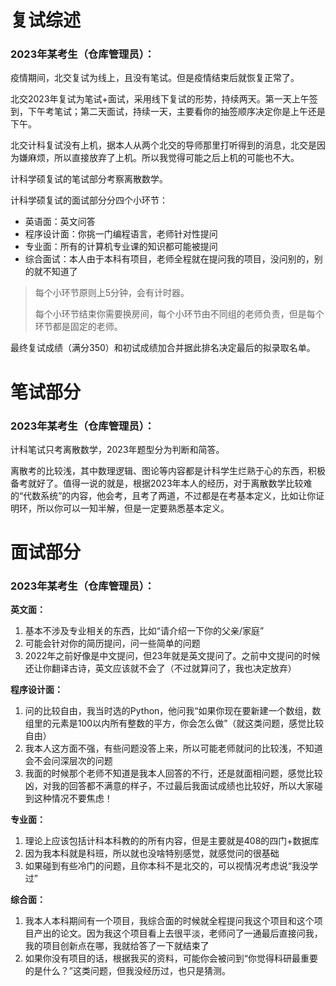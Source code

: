 # 复试综述

### 2023年某考生（仓库管理员）：

疫情期间，北交复试为线上，且没有笔试。但是疫情结束后就恢复正常了。

北交2023年复试为笔试+面试，采用线下复试的形势，持续两天。第一天上午签到，下午考笔试；第二天面试，持续一天，主要看你的抽签顺序决定你是上午还是下午。

北交计科复试没有上机，据本人从两个北交的导师那里打听得到的消息，北交是因为嫌麻烦，所以直接放弃了上机。所以我觉得可能之后上机的可能也不大。

计科学硕复试的笔试部分考察离散数学。

计科学硕复试的面试部分分四个小环节：

- 英语面：英文问答
- 程序设计面：你挑一门编程语言，老师针对性提问
- 专业面：所有的计算机专业课的知识都可能被提问
- 综合面试：本人由于本科有项目，老师全程就在提问我的项目，没问别的，别的就不知道了

> 每个小环节原则上5分钟，会有计时器。
>
> 每个小环节结束你需要换房间，每个小环节由不同组的老师负责，但是每个环节都是固定的老师。

最终复试成绩（满分350）和初试成绩加合并据此排名决定最后的拟录取名单。



# 笔试部分

### 2023年某考生（仓库管理员）：

计科笔试只考离散数学，2023年题型分为判断和简答。

离散考的比较浅，其中数理逻辑、图论等内容都是计科学生烂熟于心的东西，积极备考就好了。值得一说的就是，根据2023年本人的经历，对于离散数学比较难的“代数系统”的内容，他会考，且考了两道，不过都是在考基本定义，比如让你证明环，所以你可以一知半解，但是一定要熟悉基本定义。







# 面试部分

### 2023年某考生（仓库管理员）：

**英文面：**

1. 基本不涉及专业相关的东西，比如“请介绍一下你的父亲/家庭”
2. 可能会针对你的简历提问，问一些简单的问题
3. 2022年之前好像是中文提问，但23年就是英文提问了。之前中文提问的时候还让你翻译古诗，英文应该就不会了（不过就算问了，我也决定放弃）

**程序设计面：**

1. 问的比较自由，我当时选的Python，他问我“如果你现在要新建一个数组，数组里的元素是100以内所有整数的平方，你会怎么做”（就这类问题，感觉比较自由）
2. 我本人这方面不强，有些问题没答上来，所以可能老师就问的比较浅，不知道会不会问深层次的问题
3. 我面的时候那个老师不知道是我本人回答的不行，还是就面相问题，感觉比较凶，对我的回答都不满意的样子，不过最后我面试成绩也比较好，所以大家碰到这种情况不要焦虑！

**专业面：**

1. 理论上应该包括计科本科教的的所有内容，但是主要就是408的四门+数据库
2. 因为我本科就是科班，所以就也没啥特别感觉，就感觉问的很基础
3. 如果碰到有些冷门的问题，且你本科不是北交的，可以视情况考虑说“我没学过”

**综合面：**

1. 我本人本科期间有一个项目，我综合面的时候就全程提问我这个项目和这个项目产出的论文。因为我这个项目看上去很平淡，老师问了一通最后直接问我，我的项目创新点在哪，我就给答了一下就结束了
2. 如果你没有项目的话，根据我买的资料，可能你会被问到“你觉得科研最重要的是什么？”这类问题，但我没经历过，也只是猜测。
